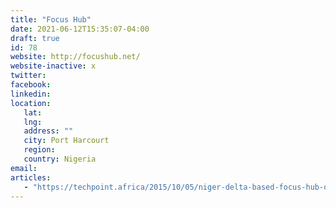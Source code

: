 ```yaml
---
title: "Focus Hub"
date: 2021-06-12T15:35:07-04:00
draft: true
id: 78
website: http://focushub.net/
website-inactive: x
twitter: 
facebook: 
linkedin: 
location: 
   lat: 
   lng: 
   address: ""
   city: Port Harcourt
   region: 
   country: Nigeria
email: 
articles:
   - "https://techpoint.africa/2015/10/05/niger-delta-based-focus-hub-opens-incubation-program-for-entrepreneurs-and-startups/"
---
```


